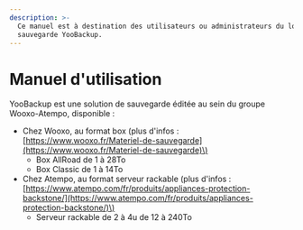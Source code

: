```yaml
---
description: >-
  Ce manuel est à destination des utilisateurs ou administrateurs du logiciel de
  sauvegarde YooBackup.
---
```


# Manuel d'utilisation

YooBackup est une solution de sauvegarde éditée au sein du groupe Wooxo-Atempo, disponible :

* Chez Wooxo, au format box \(plus d'infos : [https://www.wooxo.fr/Materiel-de-sauvegarde](https://www.wooxo.fr/Materiel-de-sauvegarde)\)
  * Box AllRoad de 1 à 28To
  * Box Classic de 1 à 14To
* Chez Atempo, au format serveur rackable \(plus d'infos : [https://www.atempo.com/fr/produits/appliances-protection-backstone/](https://www.atempo.com/fr/produits/appliances-protection-backstone/)\)
  * Serveur rackable de 2 à 4u de 12 à 240To 



